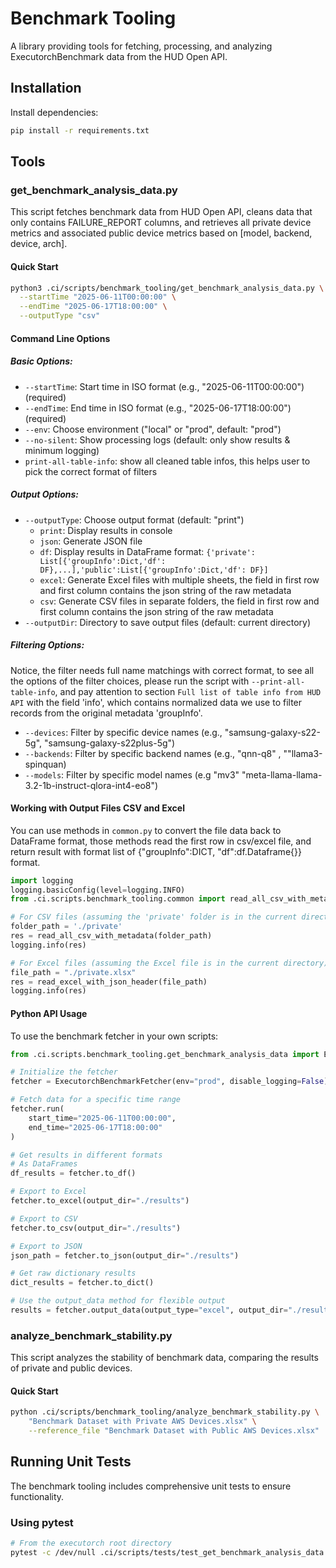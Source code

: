 # Benchmark Tooling

A library providing tools for fetching, processing, and analyzing ExecutorchBenchmark data from the HUD Open API.

## Installation

Install dependencies:
```bash
pip install -r requirements.txt
```

## Tools

### get_benchmark_analysis_data.py

This script fetches benchmark data from HUD Open API, cleans data that only contains FAILURE_REPORT columns, and retrieves all private device metrics and associated public device metrics based on [model, backend, device, arch].

#### Quick Start

```bash
python3 .ci/scripts/benchmark_tooling/get_benchmark_analysis_data.py \
  --startTime "2025-06-11T00:00:00" \
  --endTime "2025-06-17T18:00:00" \
  --outputType "csv"
```

#### Command Line Options

##### Basic Options:
- `--startTime`: Start time in ISO format (e.g., "2025-06-11T00:00:00") (required)
- `--endTime`: End time in ISO format (e.g., "2025-06-17T18:00:00") (required)
- `--env`: Choose environment ("local" or "prod", default: "prod")
- `--no-silent`: Show processing logs (default: only show results & minimum logging)
- `print-all-table-info`: show all cleaned table infos, this helps user to pick the correct format of filters

##### Output Options:
- `--outputType`: Choose output format (default: "print")
  - `print`: Display results in console
  - `json`: Generate JSON file
  - `df`: Display results in DataFrame format: `{'private': List[{'groupInfo':Dict,'df': DF},...],'public':List[{'groupInfo':Dict,'df': DF}]`
  - `excel`: Generate Excel files with multiple sheets, the field in first row and first column contains the json string of the raw metadata
  - `csv`: Generate CSV files in separate folders, the field in first row and first column contains the json string of the raw metadata
- `--outputDir`: Directory to save output files (default: current directory)

##### Filtering Options:
Notice, the filter needs full name matchings with correct format, to see all the options of the filter choices, please run the script with `--print-all-table-info`, and pay attention to section `Full list of table info from HUD API` with the field 'info', which contains normalized data we use to filter records from the original metadata 'groupInfo'.

- `--devices`: Filter by specific device names (e.g., "samsung-galaxy-s22-5g", "samsung-galaxy-s22plus-5g")
- `--backends`: Filter by specific backend names (e.g.,  "qnn-q8" , ""llama3-spinquan)
- `--models`: Filter by specific model names (e.g "mv3" "meta-llama-llama-3.2-1b-instruct-qlora-int4-eo8")

#### Working with Output Files CSV and Excel

You can use methods in `common.py` to convert the file data back to DataFrame format, those methods read the first row in csv/excel file, and return result with format list of {"groupInfo":DICT, "df":df.Dataframe{}} format.

```python
import logging
logging.basicConfig(level=logging.INFO)
from .ci.scripts.benchmark_tooling.common import read_all_csv_with_metadata, read_excel_with_json_header

# For CSV files (assuming the 'private' folder is in the current directory)
folder_path = './private'
res = read_all_csv_with_metadata(folder_path)
logging.info(res)

# For Excel files (assuming the Excel file is in the current directory)
file_path = "./private.xlsx"
res = read_excel_with_json_header(file_path)
logging.info(res)
```

#### Python API Usage

To use the benchmark fetcher in your own scripts:

```python
from .ci.scripts.benchmark_tooling.get_benchmark_analysis_data import ExecutorchBenchmarkFetcher

# Initialize the fetcher
fetcher = ExecutorchBenchmarkFetcher(env="prod", disable_logging=False)

# Fetch data for a specific time range
fetcher.run(
    start_time="2025-06-11T00:00:00",
    end_time="2025-06-17T18:00:00"
)

# Get results in different formats
# As DataFrames
df_results = fetcher.to_df()

# Export to Excel
fetcher.to_excel(output_dir="./results")

# Export to CSV
fetcher.to_csv(output_dir="./results")

# Export to JSON
json_path = fetcher.to_json(output_dir="./results")

# Get raw dictionary results
dict_results = fetcher.to_dict()

# Use the output_data method for flexible output
results = fetcher.output_data(output_type="excel", output_dir="./results")
```

### analyze_benchmark_stability.py

This script analyzes the stability of benchmark data, comparing the results of private and public devices.

#### Quick Start

```bash
python .ci/scripts/benchmark_tooling/analyze_benchmark_stability.py \
    "Benchmark Dataset with Private AWS Devices.xlsx" \
    --reference_file "Benchmark Dataset with Public AWS Devices.xlsx"
```

## Running Unit Tests

The benchmark tooling includes comprehensive unit tests to ensure functionality.

### Using pytest

```bash
# From the executorch root directory
pytest -c /dev/null .ci/scripts/tests/test_get_benchmark_analysis_data.py
```
